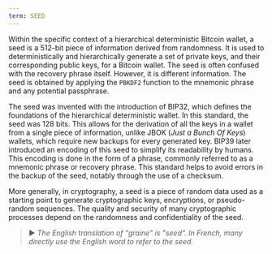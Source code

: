 ```yaml
---
term: SEED
---
```


Within the specific context of a hierarchical deterministic Bitcoin wallet, a seed is a 512-bit piece of information derived from randomness. It is used to deterministically and hierarchically generate a set of private keys, and their corresponding public keys, for a Bitcoin wallet. The seed is often confused with the recovery phrase itself. However, it is different information. The seed is obtained by applying the `PBKDF2` function to the mnemonic phrase and any potential passphrase.

The seed was invented with the introduction of BIP32, which defines the foundations of the hierarchical deterministic wallet. In this standard, the seed was 128 bits. This allows for the derivation of all the keys in a wallet from a single piece of information, unlike JBOK (*Just a Bunch Of Keys*) wallets, which require new backups for every generated key. BIP39 later introduced an encoding of this seed to simplify its readability by humans. This encoding is done in the form of a phrase, commonly referred to as a mnemonic phrase or recovery phrase. This standard helps to avoid errors in the backup of the seed, notably through the use of a checksum.

More generally, in cryptography, a seed is a piece of random data used as a starting point to generate cryptographic keys, encryptions, or pseudo-random sequences. The quality and security of many cryptographic processes depend on the randomness and confidentiality of the seed.

> ► *The English translation of "graine" is "seed". In French, many directly use the English word to refer to the seed.*